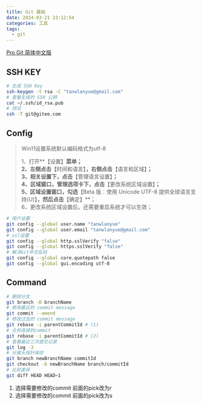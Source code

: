 ```yaml
---
title: Git 基础
date: 2024-03-21 23:12:54
categories: 工具
tags:
  - git
---
```


[Pro Git 简体中文版](https://iissnan.com/progit/)

## SSH KEY

``` sh title="git配置" linenums="1"
# 生成 SSH Key
ssh-keygen -t rsa -C "tanwlanyue@gmail.com"
# 查看生成的 SSH 公钥
cat ~/.ssh/id_rsa.pub
# 测试
ssh -T git@gitee.com
```

## Config

> Win11设置系统默认编码格式为utf-8
>
> 1、打开**【设置】**菜单；  
> 2、左侧点击**【时间和语言】**，右侧点击**【语言和区域】**；  
> 3、相关设置下，点击**【管理语言设置】**；  
> 4、区域窗口，管理选项卡下，点击**【更改系统区域设置】**；  
> 5、区域设置窗口，勾选**【Beta 版：使用 Unicode UTF-8 提供全球语言支持(U)】**，然后点击**【确定】**；  
> 6、更改系统区域设置后，还需要重启系统才可以生效；

``` sh
# 用户设置
git config --global user.name "tanwlanyue"
git config --global user.email "tanwlanyue@gmail.com"
# ssl设置
git config --global http.sslVerify "false"
git config --global https.sslVerify "false"
# 解决Git中文乱码
git config --global core.quotepath false
git config --global gui.encoding utf-8
```
<!-- more -->

## Command

``` sh linenums="1" hl_lines="6 8"
# 删除分支
git branch -D branchName
# 修改最近的 commit message
git commit --amend
# 修改过去的 commit message
git rebase -i parentCommitId # (1)
# 合并连续的commit
git rebase -i parentCommitId # (2)
# 查看最近三次提交记录
git log -3
# 分离头指针保存
git branch newBranchName commitId 
git checkout -b newBranchName branch/commitId
# 比较差异
git diff HEAD HEAD~1
```

1. 选择需要修改的commit  前面的pick改为r
2. 选择需要修改的commit  前面的pick改为s